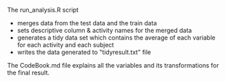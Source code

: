 The run_analysis.R script

- merges data from the test data and the train data
- sets descriptive column & activity names for the merged data
- generates a tidy data set which contains the average of each variable for each activity and each subject 
- writes the data generated to "tidyresult.txt" file

The CodeBook.md file explains all the variables and its transformations for the final result.
